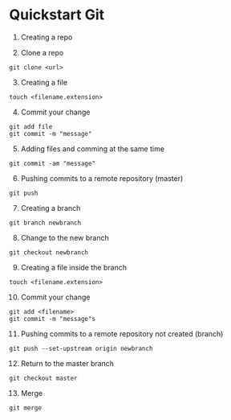 # Quickstart Git

01. Creating a repo

02. Clone a repo

```
git clone <url>
```

03. Creating a file

```
touch <filename.extension>
```

04. Commit your change 

```
git add file
git commit -m "message"

```

05. Adding files and comming at the same time

```
git commit -am "message"
```

06. Pushing commits to a remote repository (master)

```
git push
```

07. Creating a branch

```
git branch newbranch
```

08. Change to the new branch

```
git checkout newbranch
```

09. Creating a file inside the branch

```
touch <filename.extension>
```

10. Commit your change 

```
git add <filename>
git commit -m "message"s
```

11. Pushing commits to a remote repository not created (branch)

```
git push --set-upstream origin newbranch
```

12. Return to the master branch

```
git checkout master
```

13. Merge

```
git merge
```
